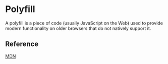# Polyfill

A polyfill is a piece of code (usually JavaScript on the Web) used to provide modern functionality on older browsers that do not natively support it.

## Reference
[MDN](https://developer.mozilla.org/en-US/docs/Glossary/Polyfill)